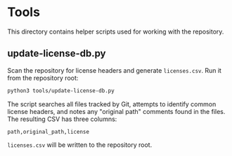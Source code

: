 # Tools

This directory contains helper scripts used for working with the repository.

## update-license-db.py

Scan the repository for license headers and generate `licenses.csv`.
Run it from the repository root:

```sh
python3 tools/update-license-db.py
```

The script searches all files tracked by Git, attempts to identify common
license headers, and notes any "original path" comments found in the files.
The resulting CSV has three columns:

```
path,original_path,license
```

`licenses.csv` will be written to the repository root.
